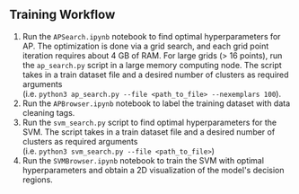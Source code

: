 ## Training Workflow

1. Run the ```APSearch.ipynb``` notebook to find optimal hyperparameters for AP. The optimization is done via a grid search, and each grid point iteration requires about 4 GB of RAM. For large grids (> 16 points), run the ```ap_search.py``` script in a large memory computing node. The script takes in a train dataset file and a desired number of clusters as required arguments  
(i.e. ```python3 ap_search.py --file <path_to_file> --nexemplars 100```).
2. Run the ```APBrowser.ipynb``` notebook to label the training dataset with data cleaning tags.
3. Run the ```svm_search.py``` script to find optimal hyperparameters for the SVM. The script takes in a train dataset file and a desired number of clusters as required arguments  
(i.e. ```python3 svm_search.py --file <path_to_file>```)
4. Run the ```SVMBrowser.ipynb``` notebook to train the SVM with optimal hyperparameters and obtain a 2D visualization of the model's decision regions. 

